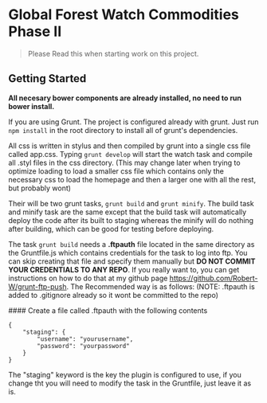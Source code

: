 # Global Forest Watch Commodities Phase II

> Please Read this when starting work on this project.


## Getting Started
<strong>All necesary bower components are already installed, no need to run bower install.</strong>
<p>If you are using Grunt.  The project is configured already with grunt.  Just run <code>npm install</code> in the root directory to install all of grunt's dependencies.</p>
<p>All css is written in stylus and then compiled by grunt into a single css file called app.css.  Typing <code>grunt develop</code> will start the watch task and compile all .styl files in the css directory. (This may change later when trying to optimize loading to load a smaller css file which contains only the necessary css to load the homepage and then a larger one with all the rest, but probably wont)</p>
<p>Their will be two grunt tasks, <code>grunt build</code> and <code>grunt minify</code>.  The build task and minify task are the same except that the build task will automatically deploy the code after its built to staging whereas the minify will do nothing after building, which can be good for testing before deploying.</p>
<p>The task <code>grunt build</code> needs a <strong>.ftpauth</strong> file located in the same directory as the Gruntfile.js which contains credentials for the task to log into ftp.  You can skip creating that file and specify them manually but <strong>DO NOT COMMIT YOUR CREDENTIALS TO ANY REPO</strong>.  If you really want to, you can get instructions on how to do that at my github page <a href='https://github.com/Robert-W/grunt-ftp-push' target='_blank'>https://github.com/Robert-W/grunt-ftp-push</a>.  The Recommended way is as follows: (NOTE: .ftpauth is added to .gitignore already so it wont be committed to the repo)</p>
#### Create a file called .ftpauth with the following contents
<pre><code>{
	"staging": {
		"username": "yourusername",
		"password": "yourpassword"
	}
}
</code></pre>
<p>The "staging" keyword is the key the plugin is configured to use, if you change tht you will need to modify the task in the Gruntfile, just leave it as is.</p>

